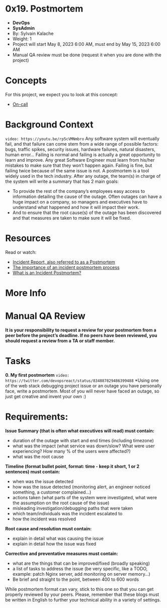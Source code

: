    # 0x19. Postmortem
* ****DevOps****
* ****SysAdmin****
* By: Sylvain Kalache
* Weight: 1
* Project will start May 8, 2023 6:00 AM, must end by May 15, 2023 6:00 AM
* Manual QA review must be done (request it when you are done with the project)
# Concepts
For this project, we expect you to look at this concept:
* [On-call](https://intranet.alxswe.com/concepts/39)

# Background Context
`video: https://youtu.be/rp5cVMNmbro`
Any software system will eventually fail, and that failure can come stem from a wide range of possible factors: bugs, traffic spikes, security issues, hardware failures, natural disasters, human error… Failing is normal and failing is actually a great opportunity to learn and improve. Any great Software Engineer must learn from his/her mistakes to make sure that they won’t happen again. Failing is fine, but failing twice because of the same issue is not.
A postmortem is a tool widely used in the tech industry. After any outage, the team(s) in charge of the system will write a summary that has 2 main goals:
* To provide the rest of the company’s employees easy access to information detailing the cause of the outage. Often outages can have a huge impact on a company, so managers and executives have to understand what happened and how it will impact their work.
* And to ensure that the root cause(s) of the outage has been discovered and that measures are taken to make sure it will be fixed.

# Resources
Read or watch:
* [Incident Report, also referred to as a Postmortem](https://intranet.alxswe.com/rltoken/vkEjk-M6yBWW-wyB-7-I9Q)
* [The importance of an incident postmortem process](https://intranet.alxswe.com/rltoken/QwvgCYt2zjKRT7qMRe7I8A)
* [What is an Incident Postmortem?](https://intranet.alxswe.com/rltoken/kBjhT2PIr4X-U8FLI97--Q)

# More Info
# Manual QA Review
**It is your responsibility to request a review for your postmortem from a peer before the project’s deadline. If no peers have been reviewed, you should request a review from a TA or staff member.**

# Tasks
****0. My first postmortem****
`video: https://twitter.com/devopsreact/status/834887829486399488`
   *Using one of the web stack debugging project issue or an outage you have personally face, write a postmortem. Most of you will never have faced an outage, so just get creative and invent your own :)

# Requirements:
****Issue Summary (that is often what executives will read) must contain:****
* duration of the outage with start and end times (including timezone)
* what was the impact (what service was down/slow? What were user experiencing? How many % of the users were affected?)
* what was the root cause

****Timeline (format bullet point, format: time - keep it short, 1 or 2 sentences) must contain:****
* when was the issue detected
* how was the issue detected (monitoring alert, an engineer noticed something, a customer complained…)
* actions taken (what parts of the system were investigated, what were the assumption on the root cause of the issue)
* misleading investigation/debugging paths that were taken
* which team/individuals was the incident escalated to
* how the incident was resolved

****Root cause and resolution must contain:****
* explain in detail what was causing the issue
* explain in detail how the issue was fixed

****Corrective and preventative measures must contain:****
* what are the things that can be improved/fixed (broadly speaking)
* a list of tasks to address the issue (be very specific, like a TODO, example: patch Nginx server, add monitoring on server memory…)
* Be brief and straight to the point, between 400 to 600 words

While postmortem format can vary, stick to this one so that you can get properly reviewed by your peers.
Please, remember that these blogs must be written in English to further your technical ability in a variety of settings.

